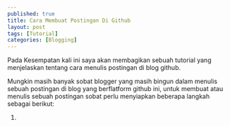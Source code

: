 ```yaml
---
published: true
title: Cara Membuat Postingan Di Github
layout: post
tags: [Tutorial]
categories: [Blogging]
---
```

Pada Kesempatan kali ini saya akan membagikan sebuah tutorial yang menjelaskan tentang cara menulis postingan di blog github.

Mungkin masih banyak sobat blogger yang masih bingun dalam menulis sebuah postingan di blog yang berflatform github ini, untuk membuat atau menulis sebuah postingan sobat perlu menyiapkan beberapa langkah sebagai berikut:

1.
